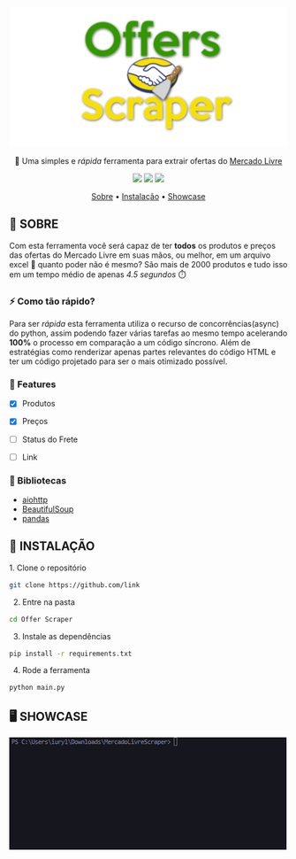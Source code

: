 <div align="center">
<img src="media/logo2.png"/>
</div>
<p align="center">
🚀 Uma simples e <i>rápida</i> ferramenta para extrair ofertas do <a href=https://www.mercadolivre.com.br>Mercado Livre</a></p>

<div align="center">
<img src="https://img.shields.io/static/v1?label=python&message=3.10&color=7159c1&style=flat&logo=python" id="badge"/>

<img src="https://img.shields.io/static/v1?label=&message=aiohttp&color=7159c1&style=flat&logo=aiohttp" id="badge"/>

<img src="https://img.shields.io/static/v1?label=&message=pandas&color=7159c1&style=flat&logo=pandas" id="badge"/>
</div>

<p align="center">
 <a href="#sobre">Sobre</a> •
 <a href="#install">Instalação</a> • 
 <a href="#showcase">Showcase</a>
</p>

<h2 align="left" id="sobre">📖 SOBRE</h2>
<p align="left">Com esta ferramenta você será capaz de ter <strong>todos</strong> os produtos e preços das ofertas do Mercado Livre em suas mãos, ou melhor, em um arquivo excel 🤯 quanto poder não é mesmo? São mais de 2000 produtos e tudo isso em um tempo médio de apenas <i>4.5 segundos</i> ⏱️

<h3 align="left">⚡ Como tão rápido?</h3>
<p align="left">Para ser <i>rápida</i> esta ferramenta utiliza o recurso de concorrências(async) do python, assim podendo fazer várias tarefas ao mesmo tempo acelerando <strong>100%</strong> o processo em comparação a um código síncrono. Além de estratégias como renderizar apenas partes relevantes do código HTML e ter um código projetado para ser o mais otimizado possível.</p>

### 📍 Features

- [x] Produtos
- [x] Preços
- [ ] Status do Frete
- [ ] Link



### 📕 Bibliotecas
- [aiohttp](https://docs.aiohttp.org/en/stable/)
- [BeautifulSoup](https://www.crummy.com/software/BeautifulSoup/bs4/doc/)
- [pandas](https://pandas.pydata.org/docs/reference/index.html)


<h2 align="left" id="install">📄 INSTALAÇÃO</h2>
1. Clone o repositório

```bash
git clone https://github.com/link
```
2. Entre na pasta

```bash
cd Offer Scraper
```
3. Instale as dependências

```bash
pip install -r requirements.txt
```
4. Rode a ferramenta

```bash
python main.py
```

<h2 align="left" id="showcase">🖥️ SHOWCASE</h2>
<img src="media/showcase.gif"/>